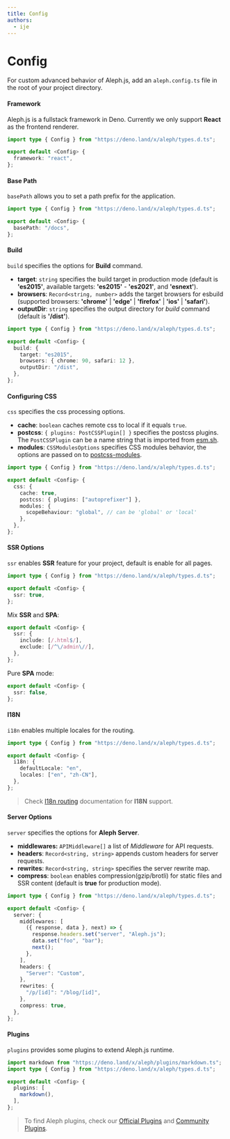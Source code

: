 ```yaml
---
title: Config
authors:
  - ije
---
```


# Config

For custom advanced behavior of Aleph.js, add an `aleph.config.ts` file in the
root of your project directory.

#### Framework

Aleph.js is a fullstack framework in Deno. Currently we only support **React**
as the frontend renderer.

```ts
import type { Config } from "https://deno.land/x/aleph/types.d.ts";

export default <Config> {
  framework: "react",
};
```

#### Base Path

`basePath` allows you to set a path prefix for the application.

```ts
import type { Config } from "https://deno.land/x/aleph/types.d.ts";

export default <Config> {
  basePath: "/docs",
};
```

#### Build

`build` specifies the options for **Build** command.

- **target**: `string` specifies the build target in production mode (default is
  **'es2015'**, available targets: **'es2015'** - **'es2021'**, and
  **'esnext'**).
- **browsers**: `Record<string, number>` adds the target browsers for esbuild
  (supported browsers: **'chrome'** | **'edge'** | **'firefox'** | **'ios'** |
  **'safari'**).
- **outputDir**: `string` specifies the output directory for _build_ command
  (default is **'/dist'**).

```ts
import type { Config } from "https://deno.land/x/aleph/types.d.ts";

export default <Config> {
  build: {
    target: "es2015",
    browsers: { chrome: 90, safari: 12 },
    outputDir: "/dist",
  },
};
```

#### Configuring CSS

`css` specifies the css processing options.

- **cache**: `boolean` caches remote css to local if it equals `true`.
- **postcss**: `{ plugins: PostCSSPlugin[] }` specifies the postcss plugins. The
  `PostCSSPlugin` can be a name string that is imported from
  [esm.sh](https://esm.sh).
- **modules**: `CSSModulesOptions` specifies CSS modules behavior, the options
  are passed on to
  [postcss-modules](https://github.com/madyankin/postcss-modules).

```ts
import type { Config } from "https://deno.land/x/aleph/types.d.ts";

export default <Config> {
  css: {
    cache: true,
    postcss: { plugins: ["autoprefixer"] },
    modules: {
      scopeBehaviour: "global", // can be 'global' or 'local'
    },
  },
};
```

#### SSR Options

`ssr` enables **SSR** feature for your project, default is enable for all pages.

```ts
import type { Config } from "https://deno.land/x/aleph/types.d.ts";

export default <Config> {
  ssr: true,
};
```

Mix **SSR** and **SPA**:

```ts
export default <Config> {
  ssr: {
    include: [/.html$/],
    exclude: [/^\/admin\//],
  },
};
```

Pure **SPA** mode:

```ts
export default <Config> {
  ssr: false,
};
```

#### I18N

`i18n` enables multiple locales for the routing.

```ts
import type { Config } from "https://deno.land/x/aleph/types.d.ts";

export default <Config> {
  i18n: {
    defaultLocale: "en",
    locales: ["en", "zh-CN"],
  },
};
```

> Check [I18n routing](/docs/basic-features/routing#i18n-routing) documentation
> for **I18N** support.

#### Server Options

`server` specifies the options for **Aleph Server**.

- **middlewares:** `APIMiddleware[]` a list of _Middleware_ for API requests.
- **headers**: `Record<string, string>` appends custom headers for server
  requests.
- **rewrites**: `Record<string, string>` specifies the server rewrite map.
- **compress**: `boolean` enables compression(gzip/brotli) for static files and
  SSR content (default is **true** for production mode).

```ts
import type { Config } from "https://deno.land/x/aleph/types.d.ts";

export default <Config> {
  server: {
    middlewares: [
      ({ response, data }, next) => {
        response.headers.set("server", "Aleph.js");
        data.set("foo", "bar");
        next();
      },
    ],
    headers: {
      "Server": "Custom",
    },
    rewrites: {
      "/p/[id]": "/blog/[id]",
    },
    compress: true,
  },
};
```

#### Plugins

`plugins` provides some plugins to extend Aleph.js runtime.

```ts
import markdown from "https://deno.land/x/aleph/plugins/markdown.ts";
import type { Config } from "https://deno.land/x/aleph/types.d.ts";

export default <Config> {
  plugins: [
    markdown(),
  ],
};
```

> To find Aleph plugins, check our
> [Official Plugins](/docs/plugins/official-plugins) and
> [Community Plugins](/docs/plugins/community-plugins).
